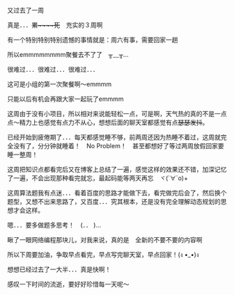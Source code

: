 又过去了一周

真是．．．~~累~~~~死~~　充实的３周啊

有一个特别特别特别遗憾的事情就是：周六有事，需要回家一趟

所以emmmmmmmm聚餐去不了了　╥﹏╥...

很难过．．．很难过．．．很难过．．．

这可是小组的第一次聚餐啊～emmmm

只能以后有机会再跟大家一起玩了emmmm

这周由于没有小项目，所以相对来说能轻松一点，可是啊，天气热的真的不是一点点～精力上也感觉有点力不从心，想想后面的聊天室都感觉有点~~瑟瑟发抖~~。

已经开始到疲倦期了．．．每天都感觉睡不够，前两周还因为热睡不着过，这周就完全没有了，分分钟就睡着！　No Problem！　甚至都想好了等过两周放假回家要睡一整周！

这周把知识点都看完后又在博客上总结了一遍，感觉这样的效果还不错，加深记忆了一遍，不会出现那种看完就忘，最起码能等两天再忘　ヾ(´∀`o)+

这周算法题我有点迷．．．看着百度的思路才能做下去，看完做完后会了，然后换个题型，又想不出来思路了，又百度．．．究其根本，还是没有完全理解动态规划的思想才会这样。

嗯．．．要多做题多思考！　(．． )…

瞅了一眼网络编程那块儿，对我来说，真的是　全新的不要不要的内容啊

所以下周要加油，争取早点看完，早点写完聊天室，早点回家！(ง •_•)ง

想想已经过去了一大半．．．真是快啊！

感叹一下时间的流逝，要好好珍惜每一天呢～